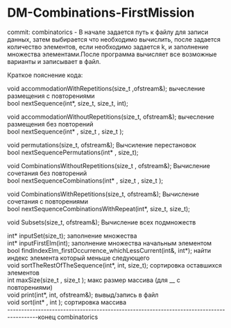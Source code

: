 # DM-Combinations-FirstMission
 commit: combinatorics - 
 В начале задается путь к файлу для записи данных, затем выбирается что необходимо вычислить, после задается количество элементов, если необходимо задается k, и заполнение множества элементами.После программа вычисляет все возможные варианты и записывает в файл.
 
Краткое пояснение кода:

void accommodationWithRepetitions(size_t ,ofstream&); вычесление размещения с повторениями  
bool nextSequence(int*, size_t, size_t, int);
  
void accommodationWithoutRepetitions(size_t, ofstream&); вычесление размещения без повторений  
bool nextSequence(int* , size_t , size_t );

void permutations(size_t, ofstream&); Вычсиление перестановок  
bool nextSequencePermutations(int* , size_t);  

void CombinationsWithoutRepetitions(size_t , ofstream&); Вычисление сочетания без повторений  
bool nextSequenceCombinations(int* , size_t , size_t );  

void CombinationsWithRepetitions(size_t, ofstream&); Вычисление сочетания с повторениями  
bool nextSequenceCombinationsWithRepeat(int*, size_t, size_t);  

void Subsets(size_t, ofstream&); Вычисление всех подмножеств  

int* inputSet(size_t); заполнение множества  
int* inputFirstElm(int); заполнение множества начальным элементом  
bool findIndexElm_firstOccurrence_whichLessCurrent(int&, int*); найти индекс элемента который меньше следующего  
void sortTheRestOfTheSequence(int*, int, size_t); сортировка оставшихся элементов  
int maxSize(size_t , size_t ); макс размер массива (для __ с повторениями)  
void print(int*, int, ofstream&); вывыд/запись в файл  
void sort(int* , int ); сортировка массива  
-----------------------------------------------------------------------------------------конец combinatorics
